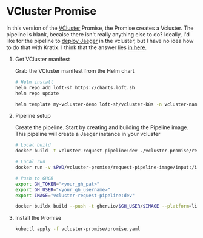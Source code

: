 # VCluster Promise

In this version of the [VCluster](https://www.vcluster.com/) Promise, the Promise creates a Vcluster. The pipeline is blank, becaise there isn't really anything else to do? Ideally, I'd like for the pipeline to [deploy Jaeger](test/) in the vcluster, but I have no idea how to do that with Kratix. I think that the answer lies [in here](https://www.vcluster.com/docs/operator/external-access).


1. Get VCluster manifest

    Grab the VCluster manifest from the Helm chart

    ```bash
    # Helm install
    helm repo add loft-sh https://charts.loft.sh
    helm repo update

    helm template my-vcluster-demo loft-sh/vcluster-k8s -n vcluster-namespace > vcluster-promise/resources/vcluster.yaml
    ```

2. Pipeline setup

    Create the pipeline. Start by creating and building the Pipeline image. This pipeline will create a Jaeger instance in your vcluster

    ```bash
    # Local build
    docker build -t vcluster-request-pipeline:dev ./vcluster-promise/request-pipeline-image/

    # Local run
    docker run -v $PWD/vcluster-promise/request-pipeline-image/input:/input -v $PWD/vcluster-promise/request-pipeline-image/output:/output vcluster-request-pipeline:dev

    # Push to GHCR
    export GH_TOKEN="<your_gh_pat>"
    export GH_USER="<your_gh_username>"
    export IMAGE="vcluster-request-pipeline:dev"

    docker buildx build --push -t ghcr.io/$GH_USER/$IMAGE --platform=linux/arm64,linux/amd64 ./vcluster-promise/request-pipeline-image/
    ```

3. Install the Promise

    ```bash
    kubectl apply -f vcluster-promise/promise.yaml
    ```